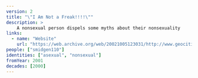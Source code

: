 ```yaml
---
version: 2
title: "\"I Am Not a Freak!!!!\""
description: >
    A nonsexual person dispels some myths about their nonsexuality
links:
  - name: "Website"
    url: "https://web.archive.org/web/20021005123031/http://www.geocities.com/smidgen110/nonsexual.html"
people: ["smidgen110"]
identities: ["asexual", "nonsexual"]
fromYear: 2001
decades: [2000]
---
```

